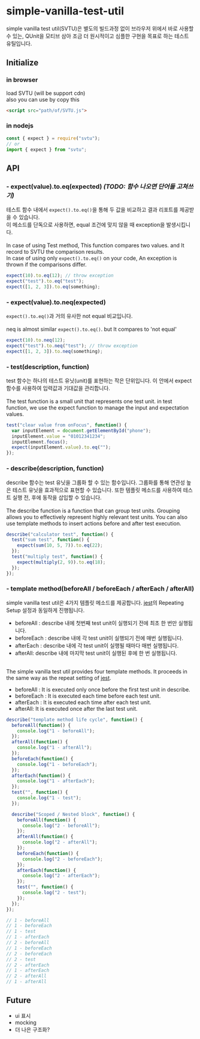 # simple-vanilla-test-util

simple vanilla test util(SVTU)은 별도의 빌드과정 없이 브라우저 위에서 바로 사용할 수 있는, QUnit을 모티브 삼아 조금 더 원시적이고 심플한 구현을 목표로 하는 테스트 유틸입니다.

## Initialize

### in browser

load SVTU (will be support cdn)<br>
also you can use by copy this

```html
<script src="path/of/SVTU.js">
```

### in nodejs

```javascript
const { expect } = require("svtu");
// or
import { expect } from "svtu";
```

## API

### - expect(value).to.eq(expected) <i>(TODO: 함수 나오면 단어들 고쳐쓰기)</i>

테스트 함수 내에서 `expect().to.eq()`을 통해 두 값을 비교하고 결과 리포트를 제공받을 수 있습니다.<br>
이 메소드를 단독으로 사용하면, equal 조건에 맞지 않을 때 exception을 발생시킵니다.<br><br>
In case of using Test method, This function compares two values. and It record to SVTU the comparison results.<br>
In case of using only `expect().to.eq()` on your code, An exception is thrown if the comparisons differ.<br>

```javascript
expect(10).to.eq(12); // throw exception
expect("test").to.eq("test");
expect([1, 2, 3]).to.eq(something);
```

### - expect(value).to.neq(expected)

`expect().to.eq()`과 거의 유사한 not equal 비교입니다.<br><br>
neq is almost similar `expect().to.eq()`. but It compares to 'not equal'

```javascript
expect(10).to.neq(12);
expect("test").to.neq("test"); // throw exception
expect([1, 2, 3]).to.neq(something);
```

### - test(description, function)

test 함수는 하나의 테스트 유닛(unit)를 표현하는 작은 단위입니다. 이 안에서 expect 함수를 사용하여 입력값과 기대값을 관리합니다.<br><br>
The test function is a small unit that represents one test unit. in test function, we use the expect function to manage the input and expectation values.

```javascript
test("clear value from onFocus", function() {
  var inputElement = document.getElementById("phone");
  inputElement.value = "01012341234";
  inputElement.focus();
  expect(inputElement.value).to.eq("");
});
```

### - describe(description, function)

describe 함수는 test 유닛을 그룹화 할 수 있는 함수입니다. 그룹화를 통해 연관성 높은 테스트 유닛을 효과적으로 표현할 수 있습니다. 또한 템플릿 메소드를 사용하여 테스트 실행 전, 후에 동작을 삽입할 수 있습니다.<br><br>
The describe function is a function that can group test units. Grouping allows you to effectively represent highly relevant test units.
You can also use template methods to insert actions before and after test execution.

```javascript
describe("calculator test", function() {
  test("sum test", function() {
    expect(sum(10, 5, 7)).to.eq(22);
  });
  test("multiply test", function() {
    expect(multiply(2, 9)).to.eq(18);
  });
});
```

### - template method(beforeAll / beforeEach / afterEach / afterAll)

simple vanilla test util은 4가지 템플릿 메소드를 제공합니다. [jest](https://jestjs.io/docs/en/setup-teardown)의 Repeating Setup 설정과 동일하게 진행됩니다.<br>

- beforeAll : describe 내에 첫번째 test unit이 실행되기 전에 최초 한 번만 실행됩니다.
- beforeEach : describe 내에 각 test unit이 실행되기 전에 매번 실행됩니다.
- afterEach : describe 내에 각 test unit이 실행될 때마다 매번 실행됩니다.
- afterAll: describe 내에 마지막 test unit이 실행된 후에 한 번 실행됩니다.
  <br><br>

The simple vanilla test util provides four template methods.
It proceeds in the same way as the repeat setting of [jest](https://jestjs.io/docs/en/setup-teardown).<br>

- beforeAll : It is executed only once before the first test unit in describe.
- beforeEach : It is executed each time before each test unit.
- afterEach : It is executed each time after each test unit.
- afterAll: It is executed once after the last test unit.

```javascript
describe("template method life cycle", function() {
  beforeAll(function() {
    console.log("1 - beforeAll");
  });
  afterAll(function() {
    console.log("1 - afterAll");
  });
  beforeEach(function() {
    console.log("1 - beforeEach");
  });
  afterEach(function() {
    console.log("1 - afterEach");
  });
  test("", function() {
    console.log("1 - test");
  });

  describe("Scoped / Nested block", function() {
    beforeAll(function() {
      console.log("2 - beforeAll");
    });
    afterAll(function() {
      console.log("2 - afterAll");
    });
    beforeEach(function() {
      console.log("2 - beforeEach");
    });
    afterEach(function() {
      console.log("2 - afterEach");
    });
    test("", function() {
      console.log("2 - test");
    });
  });
});

// 1 - beforeAll
// 1 - beforeEach
// 1 - test
// 1 - afterEach
// 2 - beforeAll
// 1 - beforeEach
// 2 - beforeEach
// 2 - test
// 2 - afterEach
// 1 - afterEach
// 2 - afterAll
// 1 - afterAll
```

## Future

- ui 표시
- mocking
- 더 나은 구조화?
